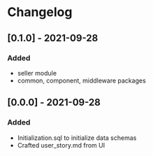 # Changelog

## [0.1.0] - 2021-09-28
### Added
- seller module
- common, component, middleware packages

## [0.0.0] - 2021-09-28
### Added
- Initialization.sql to initialize data schemas
- Crafted user_story.md from UI